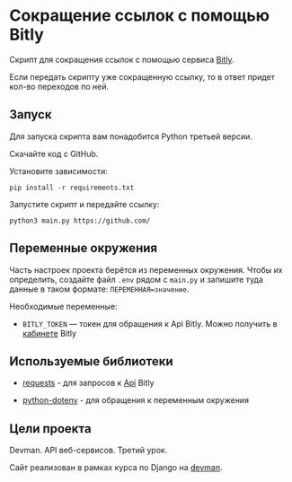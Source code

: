 # Сокращение ссылок с помощью Bitly

Скрипт для сокращения ссылок с помощью сервиса [Bitly](https://bitly.com/).

Если передать скрипту уже сокращенную ссылку, то в ответ придет кол-во переходов по ней.


## Запуск

Для запуска скрипта вам понадобится Python третьей версии.

Скачайте код с GitHub.

Установите зависимости:

`pip install -r requirements.txt`

Запустите скрипт и передайте ссылку:

`python3 main.py https://github.com/`


## Переменные окружения

Часть настроек проекта берётся из переменных окружения. Чтобы их определить, создайте файл `.env` рядом с `main.py` 
и запишите туда данные в таком формате: `ПЕРЕМЕННАЯ=значение`.

Необходимые переменные:
- `BITLY_TOKEN` — токен для обращения к Api Bitly. Можно получить в [кабинете](https://dev.bitly.com/docs/getting-started/authentication) Bitly


## Используемые библиотеки

* [requests](https://pypi.org/project/requests/) - для запросов к [Api](https://dev.bitly.com/api-reference) Bitly

* [python-dotenv](https://pypi.org/project/python-dotenv/) - для обращения к переменным окружения


## Цели проекта

Devman. API веб-сервисов. Третий урок.

Сайт реализован в рамках курса по Django на [devman](https://dvmn.org/modules/).
